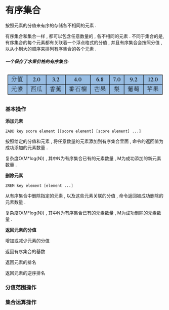 # 有序集合

按照元素的分值来有序的存储各不相同的元素 .

有序集合和集合一样 , 都可以包含任意数量的 , 各不相同的元素 . 不同于集合的是, 有序集合的每个元素都有关联着一个浮点格式的分值 , 并且有序集合会按照分值 , 以从小到大的顺序来排列有序集合的各个元素 .

##### **一个保存了水果价格的有序集合:**

##### ![](/assets/zset-1.png)

### 基本操作

**添加元素**

```
ZADD key score element [[score element] [score element] ...]
```

按照给定的分值和元素 , 将任意数量的元素添加到有序集合里面 , 命令的返回值为成功添加的元素数量 . 

复杂度O\(M\*log\(N\)\) , 其中N为有序集合已有的元素数量 , M为成功添加的新元素数量 . 

**删除元素**

```
ZREM key element [element ...]
```

从有序集合中删除指定的元素 , 以及这些元素关联的分值 , 命令返回被成功删除的元素数量 . 

复杂度O\(M\*log\(N\)\) , 其中N为有序集合已有的元素数量 , M为成功删除的元素数量 . 

**返回元素的分值**

增加或减少元素的分值

返回有序集合的基数

返回元素的排名

返回元素的逆序排名

### 分值范围操作

### 集合运算操作



